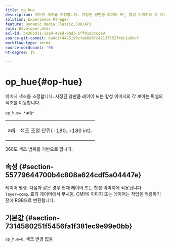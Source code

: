 ```yaml
---
title: op_hue
description: 이미지 색조를 조정합니다. 지정된 양만큼 레이어 또는 합성 이미지의 각 보이는 픽셀의 색조를 이동합니다.
solution: Experience Manager
feature: Dynamic Media Classic,SDK/API
role: Developer,User
exl-id: b436bd31-12a9-42ed-9ad3-5ff91e3ccce9
source-git-commit: 6a4c1f4425199cfa6088fc42137552748c1a9dcf
workflow-type: tm+mt
source-wordcount: '96'
ht-degree: 1%

---
```


# op_hue{#op-hue}

이미지 색조를 조정합니다. 지정된 양만큼 레이어 또는 합성 이미지의 각 보이는 픽셀의 색조를 이동합니다.

`op_hue= *`adj`*`

<table id="simpletable_7DC7ABA384664BDDAA65B8DEEF7859A8"> 
 <tr class="strow"> 
  <td class="stentry"> <p><span class="varname"> adj</span> </p> </td> 
  <td class="stentry"> <p>색조 조정 단위(-180..+180 int). </p></td> 
 </tr> 
</table>

360도 색조 범위를 기반으로 합니다.

## 속성 {#section-55779644700b4c808a624cdf5a04447e}

레이어 명령. 다음과 같은 경우 현재 레이어 또는 합성 이미지에 적용됩니다. `layer=comp`. 효과 레이어에서 무시됨. CMYK 이미지 또는 레이어는 작업을 적용하기 전에 RGB으로 변환됩니다.

## 기본값 {#section-7314580251f5456fa1f381ec9e99e0bb}

`op_hue=0`, 색조 변경 없음
